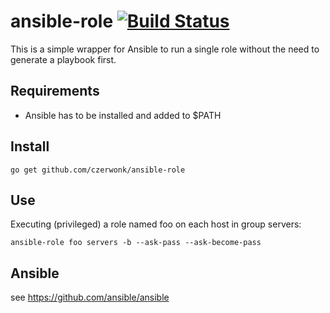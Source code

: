 # ansible-role [![Build Status](https://travis-ci.org/czerwonk/ansible-role.svg)][travis]

This is a simple wrapper for Ansible to run a single role without the need to generate a playbook first.

## Requirements
* Ansible has to be installed and added to $PATH

## Install
```
go get github.com/czerwonk/ansible-role
```

## Use
Executing (privileged) a role named foo on each host in group servers:
```
ansible-role foo servers -b --ask-pass --ask-become-pass
```

## Ansible
see https://github.com/ansible/ansible

[travis]: https://travis-ci.org/czerwonk/ansible-role
